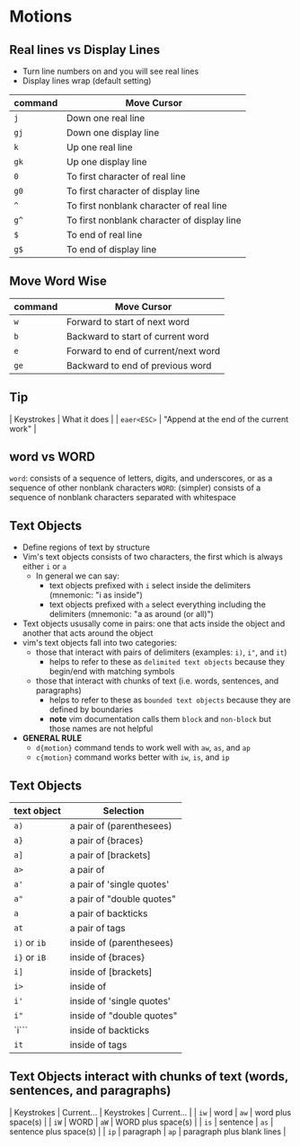 # Motions
## Real lines vs Display Lines
* Turn line numbers on and you will see real lines 
* Display lines wrap (default setting)

| command | Move Cursor                                 |
|---------|---------------------------------------------|
| `j`     | Down one real line                          |
| `gj`    | Down one display line                       |
| `k`     | Up one real line                            |
| `gk`    | Up one display line                         |
| `0`     | To first character of real line             |
| `g0`    | To first character of display line          |
| `^`     | To first nonblank character of real line    |
| `g^`    | To first nonblank character of display line |
| `$`     | To end of real line                         |
| `g$`    | To end of display line                      |

## Move Word Wise
| command | Move Cursor                         |
|---------|-------------------------------------|
| `w`     | Forward to start of next word       |
| `b`     | Backward to start of current word   |
| `e`     | Forward to end of current/next word |
| `ge`    | Backward to end of previous word    | (my markdown plugin overwrites this)


## Tip
| Keystrokes  | What it does                            |
| `eaer<ESC>` | "Append at the end of the current work" |

## word vs WORD
`word`: consists of a sequence of letters, digits, and underscores, or as a sequence of other nonblank characters
`WORD`: (simpler) consists of a sequence of nonblank characters separated with whitespace 

## Text Objects
* Define regions of text by structure
* Vim's text objects consists of two characters, the first which is always either `i` or `a`
  - In general we can say:
    - text objects prefixed with `i` select inside the delimiters (mnemonic: "i as inside")
    - text objects prefixed with `a` select everything including the delimiters (mnemonic: "a as around (or all)")
* Text objects ususally come in pairs: one that acts inside the object and another that acts around the object
* vim's text objects fall into two categories:
  * those that interact with pairs of delimiters (examples: `i)`, `i"`, and `it`)
    - helps to refer to these as `delimited text objects` because they begin/end with matching symbols
  * those that interact with chunks of text (i.e. words, sentences, and paragraphs)
    * helps to refer to these as `bounded text objects` because they are defined by boundaries
    * **note** vim documentation calls them `block` and `non-block` but those names are not helpful
* **GENERAL RULE**
  * `d{motion}` command tends to work well with `aw`, `as`, and `ap`
  * `c{motion}` command works better with `iw`, `is`, and `ip`
    
## Text Objects
| text object  | Selection                  |
|--------------|----------------------------|
| `a)`         | a pair of (parenthesees)   |
| `a}`         | a pair of {braces}         |
| `a]`         | a pair of [brackets]       |
| `a>`         | a pair of <angle brackets> |
| `a'`         | a pair of 'single quotes'  |
| `a"`         | a pair of "double quotes"  |
| ``a``        | a pair of backticks        |
| `at`         | a pair of <xml>tags</xml>  |
| `i)` or `ib` | inside of (parenthesees)   |
| `i}` or `iB` | inside of {braces}         |
| `i]`         | inside of [brackets]       |
| `i>`         | inside of <angle brackets> |
| `i'`         | inside of 'single quotes'  |
| `i"`         | inside of "double quotes"  |
| `i```        | inside of backticks        |
| `it`         | inside of <xml>tags</xml>  |


## Text Objects interact with chunks of text (words, sentences, and paragraphs)
| Keystrokes | Current... | Keystrokes | Current...                 |
| `iw`       | word       | `aw`       | word plus space(s)         |
| `iW`       | WORD       | `aW`       | WORD plus space(s)         |
| `is`       | sentence   | `as`       | sentence plus space(s)     |
| `ip`       | paragraph  | `ap`       | paragraph plus blank lines |

